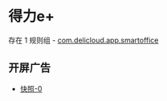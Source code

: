 # 得力e+

存在 1 规则组 - [com.delicloud.app.smartoffice](/src/apps/com.delicloud.app.smartoffice.ts)

## 开屏广告

- [快照-0](https://gkd-kit.gitee.io/import/12843738)
